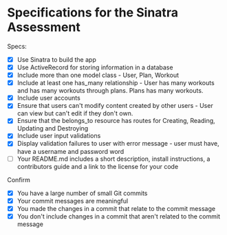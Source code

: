 # Specifications for the Sinatra Assessment

Specs:
- [x] Use Sinatra to build the app
- [x] Use ActiveRecord for storing information in a database
- [x] Include more than one model class - User, Plan, Workout
- [x] Include at least one has_many relationship - User has many workouts and has many workouts through plans. Plans has many workouts.
- [x] Include user accounts
- [x] Ensure that users can't modify content created by other users - User can view but can't edit if they don't own.
- [x] Ensure that the belongs_to resource has routes for Creating, Reading, Updating and Destroying
- [x] Include user input validations
- [x] Display validation failures to user with error message - user must have, have a username and password word
- [ ] Your README.md includes a short description, install instructions, a contributors guide and a link to the license for your code

Confirm
- [x] You have a large number of small Git commits
- [x] Your commit messages are meaningful
- [x] You made the changes in a commit that relate to the commit message
- [x] You don't include changes in a commit that aren't related to the commit message
